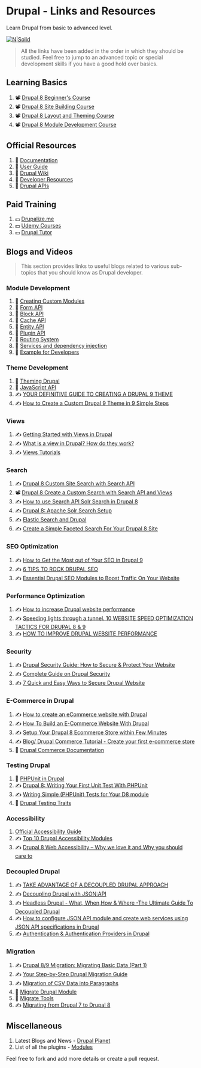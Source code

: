 # Drupal - Links and Resources
Learn Drupal from basic to advanced level.

[![N|Solid](https://www.drupal.org/files/drupal-wordmark.png)](https://www.drupal.org/)

> All the links have been added in the order in which they should be studied. Feel free to jump to an advanced topic or special development skills if you have a good hold over basics.


## Learning Basics
1. 📽 [Drupal 8 Beginner's Course](https://www.youtube.com/playlist?list=PLpVC00PAQQxHzlDeQvCNDKkyKRV1G3_vT)
2. 📽 [Drupal 8 Site Building Course](https://www.youtube.com/playlist?list=PLpVC00PAQQxGwyvUD_tYcBbLJqRC1CZ6U)
3. 📽 [Drupal 8 Layout and Theming Course](https://www.youtube.com/playlist?list=PLpVC00PAQQxG0sW9YOueVgouRp4aj1bng)
4. 📽 [Drupal 8 Module Development Course](https://www.youtube.com/playlist?list=PLpVC00PAQQxHi-llE9Z8-Q747NYWpsq6t)

## Official Resources
1. 📕 [Documentation](https://www.drupal.org/documentation)
2. 📕 [User Guide](https://www.drupal.org/docs/user_guide/en/index.html)
3. 📕 [Drupal Wiki](https://www.drupal.org/docs)
4. 📕 [Developer Resources](https://www.drupal.org/docs/develop)
5. 📕 [Drupal APIs](https://www.drupal.org/docs/drupal-apis)

## Paid Training
1. 💵 [Drupalize.me](https://drupalize.me/)
2. 💵 [Udemy Courses](https://www.udemy.com/topic/drupal/)
3. 💵 [Drupal Tutor](https://www.drupaltutor.com/)

## Blogs and Videos
> This section provides links to useful blogs related to various sub-topics that you should know as Drupal developer.

### Module Development
1. 📕 [Creating Custom Modules](https://www.drupal.org/docs/creating-custom-modules)
2. 📕 [Form API](https://www.drupal.org/docs/drupal-apis/form-api)
3. 📕 [Block API](https://www.drupal.org/docs/drupal-apis/block-api)
4. 📕 [Cache API](https://www.drupal.org/docs/drupal-apis/cache-api)
5. 📕 [Entity API](https://www.drupal.org/docs/drupal-apis/entity-api)
6. 📕 [Plugin API](https://www.drupal.org/docs/drupal-apis/plugin-api)
7. 📕 [Routing System](https://www.drupal.org/docs/drupal-apis/routing-system)
8. 📕 [Services and dependency injection](https://www.drupal.org/docs/drupal-apis/services-and-dependency-injection)
9. 📕 [Example for Developers](https://www.drupal.org/project/examples)

### Theme Development
1. 📕 [Theming Drupal](https://www.drupal.org/docs/theming-drupal)
2. 📕 [JavaScript API](https://www.drupal.org/docs/drupal-apis/javascript-api)
3. ✍️ [YOUR DEFINITIVE GUIDE TO CREATING A DRUPAL 9 THEME](https://gole.ms/guidance/your-definitive-guide-creating-drupal-9-theme)
4. ✍️ [How to Create a Custom Drupal 9 Theme in 9 Simple Steps](https://www.specbee.com/blogs/how-to-create-custom-drupal-9-theme)

### Views
1. ✍️ [Getting Started with Views in Drupal](https://www.webwash.net/getting-started-with-views-in-drupal/)
2. ✍️ [What is a view in Drupal? How do they work?](https://understanddrupal.com/blog/what-view-drupal-how-do-they-work/)
3. ✍️ [Views Tutorials](https://drupal-tools.web.cern.ch/how-to/view-tutorials)

### Search
1. ✍️ [Drupal 8 Custom Site Search with Search API](https://www.electriccitizen.com/citizen-blog/drupal-8-custom-site-search-search-api)
2. 📽 [Drupal 8 Create a Custom Search with Search API and Views](https://www.youtube.com/watch?v=OoMZPU4EGrU)
3. ✍️ [How to use Search API Solr Search in Drupal 8](https://ostraining.com/blog/drupal/apache-solr/)
4. ✍️ [Drupal 8: Apache Solr Search Setup](https://patrickmichael.co.za/drupal-8-apache-solr-search-setup)
5. ✍️ [Elastic Search and Drupal](https://medium.com/code-enigma/elastic-search-and-drupal-3b74030ff84e)
6. ✍️ [Create a Simple Faceted Search For Your Drupal 8 Site](https://ostraining.com/blog/drupal/create-faceted-search/)

### SEO Optimization
1. ✍️ [How to Get the Most out of Your SEO in Drupal 9](https://www.mediacurrent.com/blog/drupal-9-marketers-seo)
2. ✍️ [6 TIPS TO ROCK DRUPAL SEO](https://www.volacci.com/blog/6-tips-rock-drupal-seo)
3. ✍️ [Essential Drupal SEO Modules to Boost Traffic On Your Website](https://www.srijan.net/resources/blog/essential-drupal-seo-modules-to-boost-traffic-on-your-website)

### Performance Optimization
1. ✍️ [How to increase Drupal website performance](https://www.kelltontech.com/kellton-tech-blog/how-optimize-drupal-website-performance)
2. ✍️ [Speeding lights through a tunnel. 10 WEBSITE SPEED OPTIMIZATION TACTICS FOR DRUPAL 8 & 9](https://chromatichq.com/insights/10-website-speed-optimization-tactics-drupal-8-9)
3. ✍️ [HOW TO IMPROVE DRUPAL WEBSITE PERFORMANCE](https://www.volacci.com/blog/how-improve-drupal-website-performance)

### Security
1. ✍️ [Drupal Security Guide: How to Secure & Protect Your Website](https://sucuri.net/guides/drupal-security/)
2. ✍️ [Complete Guide on Drupal Security](https://www.keycdn.com/blog/drupal-security)
3. ✍️ [7 Quick and Easy Ways to Secure Drupal Website](https://securityboulevard.com/2021/03/7-quick-and-easy-ways-to-secure-drupal-website/)

### E-Commerce in Drupal
1. ✍️ [How to create an eCommerce website with Drupal](https://www.adcisolutions.com/knowledge/how-create-ecommerce-website-drupal)
2. ✍️ [How To Build an E-Commerce Website With Drupal](https://digital.com/best-ecommerce-platforms/how-to-build-an-ecommerce-website-with-drupal/)
3. ✍️ [Setup Your Drupal 8 Ecommerce Store within Few Minutes](https://www.cloudways.com/blog/setup-drupal-8-ecommerce-store/)
4. ✍️ [Blog/ Drupal Commerce Tutorial - Create your first e-commerce store](https://redcrackle.com/blog/drupal-commerce-tutorial)
5. 📕 [Drupal Commerce Documentation](https://docs.drupalcommerce.org/commerce2)

### Testing Drupal
1. 📕 [PHPUnit in Drupal](https://www.drupal.org/docs/automated-testing/phpunit-in-drupal)
2. ✍️ [Drupal 8: Writing Your First Unit Test With PHPUnit](https://www.axelerant.com/blog/drupal-8-writing-your-first-unit-test-with-phpunit)
3. ✍️ [Writing Simple (PHPUnit) Tests for Your D8 module](https://www.mediacurrent.com/blog/writing-simple-phpunit-tests-your-d8-module)
4. 📕 [Drupal Testing Traits](https://gitlab.com/weitzman/drupal-test-traits)

### Accessibility
1. [Official Accessibility Guide](https://www.drupal.org/about/features/accessibility)
2. ✍️ [Top 10 Drupal Accessibility Modules](https://www.agiledrop.com/blog/top-10-drupal-accessibility-modules)
3. ✍️ [Drupal 8 Web Accessibility – Why we love it and Why you should care to](https://www.specbee.com/blogs/drupal-8-web-accessibility-why-you-should-care)

### Decoupled Drupal
1. ✍️ [TAKE ADVANTAGE OF A DECOUPLED DRUPAL APPROACH](https://www.acquia.com/resources/decoupled-drupal)
2. ✍️ [Decoupling Drupal with JSON:API](https://www.youtube.com/watch?v=f1ZsLkG-dxg)
3. ✍️ [Headless Drupal - What, When,How & Where -The Ultimate Guide To Decoupled Drupal](https://www.droptica.com/blog/headless-drupal-what-whenhow-where-ultimate-guide-decoupled-drupal/)
4. ✍️ [How to configure JSON API module and create web services using JSON API specifications in Drupal](https://www.digitalnadeem.com/2020/09/15/how-to-configure-json-api-module-and-create-web-services-using-json-api-specifications-in-drupal/)
5. ✍️ [Authentication & Authentication Providers in Drupal](https://medium.com/thefirstcode/authentication-authentication-providers-in-drupal-66138c66bc0b)

### Migration
1. ✍️ [Drupal 8/9 Migration: Migrating Basic Data (Part 1)](https://evolvingweb.ca/blog/drupal-8-migration-migrating-basic-data-part-1)
2. ✍️ [Your Step-by-Step Drupal Migration Guide](https://www.srijan.net/resources/blog/your-step-by-step-drupal-migration-guide)
3. ✍️ [Migration of CSV Data into Paragraphs](https://mtech-llc.com/blog/charlotte-leon/migration-csv-data-paragraphs)
4. 📕 [Migrate Drupal Module](https://www.drupal.org/docs/core-modules-and-themes/core-modules/migrate-drupal-module)
5. 📕 [Migrate Tools](https://www.drupal.org/project/migrate_tools)
6. ✍️ [Migrating from Drupal 7 to Drupal 8](https://www.ekreative.com/blog/drupal-8-migration/)

## Miscellaneous
1. Latest Blogs and News - [Drupal Planet](https://www.drupal.org/planet)
2. List of all the plugins - [Modules](https://www.drupal.org/project/project_module)

Feel free to fork and add more details or create a pull request.
